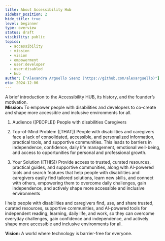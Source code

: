 ```yaml
---
title: About Accessibility Hub
sidebar_position: 2
hide_title: true
level: beginner
type: overview
status: draft
visibility: public
topics:
  - accessibility
  - mission
  - vision
  - empowerment
  - user:developer
  - user:disabled
  - hub
author: ["Alexandra Arguello Saenz (https://github.com/alexarguello)"]
eta: 2024-12-06
---
```


A brief introduction to the Accessibility HUB, its history, and the founder’s motivation.  
**Mission:** To empower people with disabilities and developers to co-create and shape more accessible and inclusive environments for all.

1. Audience ([PEOPLE])
   People with disabilities
   Caregivers

2. Top-of-Mind Problem ([THAT])
   People with disabilities and caregivers face a lack of consolidated, accessible, and personalized information, practical tools, and supportive communities. This leads to barriers in independence, confidence, daily life management, emotional well-being, and access to opportunities for personal and professional growth.

3. Your Solution ([THIS])
   Provide access to trusted, curated resources, practical guides, and supportive communities, along with AI-powered tools and search features that help people with disabilities and caregivers easily find tailored solutions, learn new skills, and connect with others, empowering them to overcome daily challenges, gain independence, and actively shape more accessible and inclusive environments


I help people with disabilities and caregivers find, use, and share trusted, curated resources, supportive communities, and AI-powered tools for independent reading, learning, daily life, and work, so they can overcome everyday challenges, gain confidence and independence, and actively shape more accessible and inclusive environments for all.

**Vision:** A world where technology is barrier-free for everyone.
